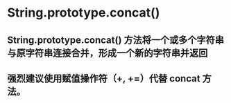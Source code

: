 # String.prototype.concat()

## String.prototype.concat() 方法将一个或多个字符串与原字符串连接合并，形成一个新的字符串并返回

## 强烈建议使用赋值操作符（+, +=）代替 concat 方法。